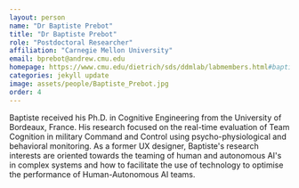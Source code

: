 ```yaml
---
layout: person
name: "Dr Baptiste Prebot"
title: "Dr Baptiste Prebot"
role: "Postdoctoral Researcher"
affiliation: "Carnegie Mellon University"
email: bprebot@andrew.cmu.edu
homepage: https://www.cmu.edu/dietrich/sds/ddmlab/labmembers.html#baptiste
categories: jekyll update
image: assets/people/Baptiste_Prebot.jpg
order: 4
---
```

Baptiste received his Ph.D. in Cognitive Engineering from the University of Bordeaux, France. His research focused on the real-time evaluation of Team Cognition in military Command and Control using psycho-physiological and behavioral monitoring. As a former UX designer, Baptiste's research interests are oriented towards the teaming of human and autonomous AI's in complex systems and how to facilitate the use of technology to optimise the performance of Human-Autonomous AI teams.
